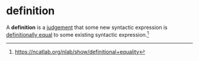 # definition

A **definition** is a [judgement](../math/type-theory/metatheory/judgement.md) that some new syntactic
expression is [definitionally equal](../math/type-theory/metatheory/judgement.md) to some existing
syntactic expression.[^1]

[^1]: https://ncatlab.org/nlab/show/definitional+equality
